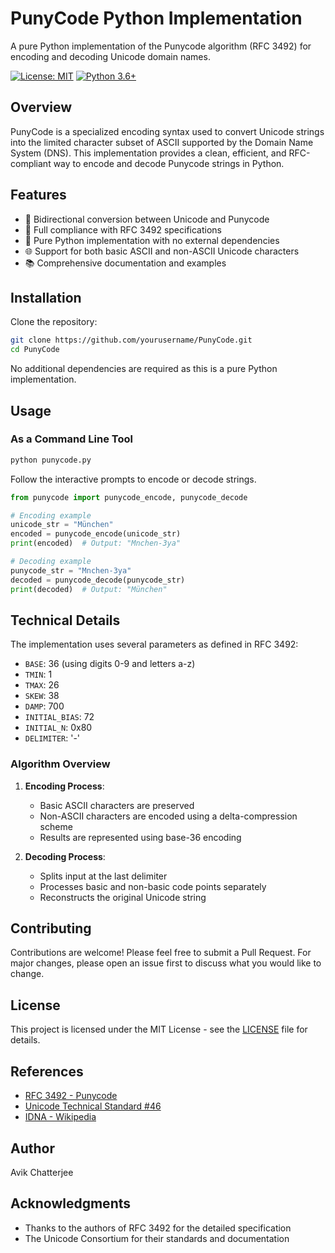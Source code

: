 # PunyCode Python Implementation

A pure Python implementation of the Punycode algorithm (RFC 3492) for encoding and decoding Unicode domain names.

[![License: MIT](https://img.shields.io/badge/License-MIT-yellow.svg)](https://opensource.org/licenses/MIT)
[![Python 3.6+](https://img.shields.io/badge/python-3.6+-blue.svg)](https://www.python.org/downloads/)

## Overview

PunyCode is a specialized encoding syntax used to convert Unicode strings into the limited character subset of ASCII supported by the Domain Name System (DNS). This implementation provides a clean, efficient, and RFC-compliant way to encode and decode Punycode strings in Python.

## Features

- 🔄 Bidirectional conversion between Unicode and Punycode
- 📜 Full compliance with RFC 3492 specifications
- 🐍 Pure Python implementation with no external dependencies
- 🌐 Support for both basic ASCII and non-ASCII Unicode characters
- 📚 Comprehensive documentation and examples

## Installation

Clone the repository:

```bash
git clone https://github.com/yourusername/PunyCode.git
cd PunyCode
```

No additional dependencies are required as this is a pure Python implementation.

## Usage

### As a Command Line Tool

```bash
python punycode.py
```

Follow the interactive prompts to encode or decode strings.

```python
from punycode import punycode_encode, punycode_decode

# Encoding example
unicode_str = "München"
encoded = punycode_encode(unicode_str)
print(encoded)  # Output: "Mnchen-3ya"

# Decoding example
punycode_str = "Mnchen-3ya"
decoded = punycode_decode(punycode_str)
print(decoded)  # Output: "München"
```

## Technical Details

The implementation uses several parameters as defined in RFC 3492:

- `BASE`: 36 (using digits 0-9 and letters a-z)
- `TMIN`: 1
- `TMAX`: 26
- `SKEW`: 38
- `DAMP`: 700
- `INITIAL_BIAS`: 72
- `INITIAL_N`: 0x80
- `DELIMITER`: '-'

### Algorithm Overview

1. **Encoding Process**:
   - Basic ASCII characters are preserved
   - Non-ASCII characters are encoded using a delta-compression scheme
   - Results are represented using base-36 encoding

2. **Decoding Process**:
   - Splits input at the last delimiter
   - Processes basic and non-basic code points separately
   - Reconstructs the original Unicode string

## Contributing

Contributions are welcome! Please feel free to submit a Pull Request. For major changes, please open an issue first to discuss what you would like to change.

## License

This project is licensed under the MIT License - see the [LICENSE](LICENSE) file for details.

## References

- [RFC 3492 - Punycode](https://tools.ietf.org/html/rfc3492)
- [Unicode Technical Standard #46](https://unicode.org/reports/tr46/)
- [IDNA - Wikipedia](https://en.wikipedia.org/wiki/Internationalized_domain_name#IDNA)

## Author

Avik Chatterjee

## Acknowledgments

- Thanks to the authors of RFC 3492 for the detailed specification
- The Unicode Consortium for their standards and documentation 
